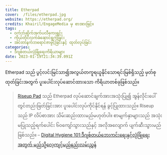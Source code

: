 ```yaml
---
title: Etherpad
cover:  /files/etherpad.jpg
website: https://etherpad.org/
credits: Khairil/EngageMedia မှ စာအားဖြင့်။
tags:
  - ဝက်ဘ်ဆိုက်အက်ပလီကေးရှင်း
  - ကိုယ်တိုင်လက်ခံဆောင်ရွက်ခြင်း
  - အင်တာနက်ဘရောင်ဇာဖွင့်ခြင်းနှင့် ထုတ်လုပ်ခြင်း
categories:
  - ဒီဂျစ်တယ်လုံခြုံရေးကိရိယာများ
date: 2023-01-19T21:34:39.091Z
---
```

Etherpad သည် ပွင့်လင်းမြင်သာ၍အလွယ်တကူရယူနိုင်သောရင်းမြစ်ရှိသည့် မှတ်စုထုတ်ခြင်းအတွက် ပူးပေါင်းလုပ်ဆောင်ထားသော ကိရိယာတစ်ခုဖြစ်သည်။

> [Riseup Pad](https://pad.riseup.net/) သည် Etherpad လုပ်ဆောင်ချက်အားအသုံးပြု၍ အွန်လိုင်းပေါ်တွင်တည်းဖြတ်ခြင်းအား ပူးပေါင်းလုပ်ကိုင်နိုင်ရန် ခွင့်ပြုထားသည်။ Riseup သည် IP လိပ်စာအား သိမ်းဆည်းထားမည်မဟုတ်ပါ။ စာမျက်နှာများသည် အသုံးမပြုသည့်ရက်ပေါင်း ၆၀ကျော်သွားသည်နှင့် အလိုအလျောက် ပျက်ဆီးသွားမည်ဖြစ်သည်။
> – [Digital Hygiene 101:ဒီဂျစ်တယ်ဘေးကင်းရေးနှင့်လုံခြုံရေးအတွက် မည်သို့လေ့ကျင့်မည်နည်းလမ်းညွှန်
](https://engagemedia.org/2022/digital-hygiene-safety-security/)